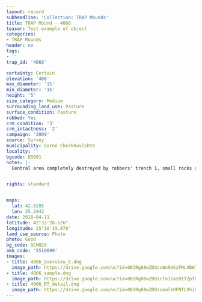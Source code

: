```yaml
---
layout: record
subheadline: 'Collection: TRAP Mounds'
title: TRAP Mound - 4066
teaser: Test example of object
categories:
- TRAP Mounds
header: no
tags:
- ''
trap_id: '4066'

certainty: Certain
elevation: '466'
max_diameter: '15'
min_diameter: '15'
height: '5'
size_category: Medium
surrounding_land_use: Pasture
surface_condition: Pasture
robbed: Yes
crm_condition: '3'
crm_intactness: '2'
campaign: '2009'
source: Survey
municipality: Gorno Cherkhovishte
locality: ''
bgcode: DS001
notes: |-
  Central area completely destroyed by robbers' trench 1, small rocks and sandy soil on surface.


rights: standard


maps:
  lat: 42.6285
  lon: 25.2442
date: 2018-04-11
latitude: 42°33'26.526"
longitude: 25°18'19.878"
land_use_source: Photo
photo: Good
bg_code: GCH029
akb_code: '5510099'
images:
- title: 4066_Overview_E.dng
  image_path: https://drive.google.com/uc?id=0B3Rg88wZDQscWnRHSzFMLVBHTUE
- title: 4066_sample.dng
  image_path: https://drive.google.com/uc?id=0B3Rg88wZDQscTnJ2azBIT2pfVDA
- title: 4066_RT_detail.dng
  image_path: https://drive.google.com/uc?id=0B3Rg88wZDQscemlkOFNTLVhiQkU
---
```

